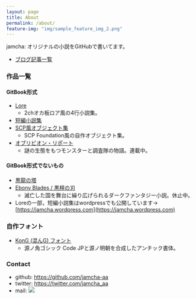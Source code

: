 ```yaml
---
layout: page
title: About
permalink: /about/
feature-img: "img/sample_feature_img_2.png"
---
```


jamcha: オリジナルの小説をGitHubで書いてます。


-   [ブログ記事一覧](https://jamcha-aa.github.io/archive.html) 

### 作品一覧

#### GitBook形式
-   [Lore](https://jamcha-aa.gitbooks.io/lore/content/)
    + 2chオカ板ロア風の4行小説集。
-   [短編小説集](https://jamcha-aa.gitbooks.io/shortshort/content/)
-   [SCP風オブジェクト集](https://jamcha-aa.gitbooks.io/scp/content/)
    + SCP Foundation風の自作オブジェクト集。
-   [オブリビオン・リポート](https://jamcha-aa.gitbooks.io/oblivionreports/content/)
    + 謎の生態をもつモンスターと調査隊の物語。連載中。

#### GitBook形式でないもの
-   [黒龍の塔](https://github.com/jamcha-aa/TowerofThem)
-   [Ebony Blades / 黒檀の刃](https://github.com/jamcha-aa/EbonyBlades)
    + 滅亡した国を舞台に繰り広げられるダークファンタジー小説。休止中。
-   Loreの一部，短編小説集はwordpressでも公開しています→ [https://jamcha.wordpress.com](https://jamcha.wordpress.com)

### 自作フォント
-   [KonG (混んG) フォント](https://github.com/jamcha-aa/KonG)
    + 源ノ角ゴシック Code JPと源ノ明朝を合成したアンチック書体。

### Contact

-   github: [<https://github.com/jamcha-aa>](https://github.com/jamcha-aa)
-   twitter: [<https://twitter.com/jamcha_aa>](https://twitter.com/jamcha_aa)
-   mail: ![](https://services.nexodyne.com/email/icon/DmmOkiL%2B.Lhw/Owdx44Y%3D/R01haWw%3D/0/image.png)
